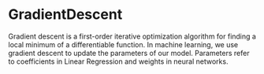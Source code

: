 # GradientDescent

Gradient descent is a first-order iterative optimization algorithm for finding a local minimum of a differentiable function. In machine learning, we use gradient descent to update the parameters of our model. Parameters refer to coefficients in Linear Regression and weights in neural networks.
